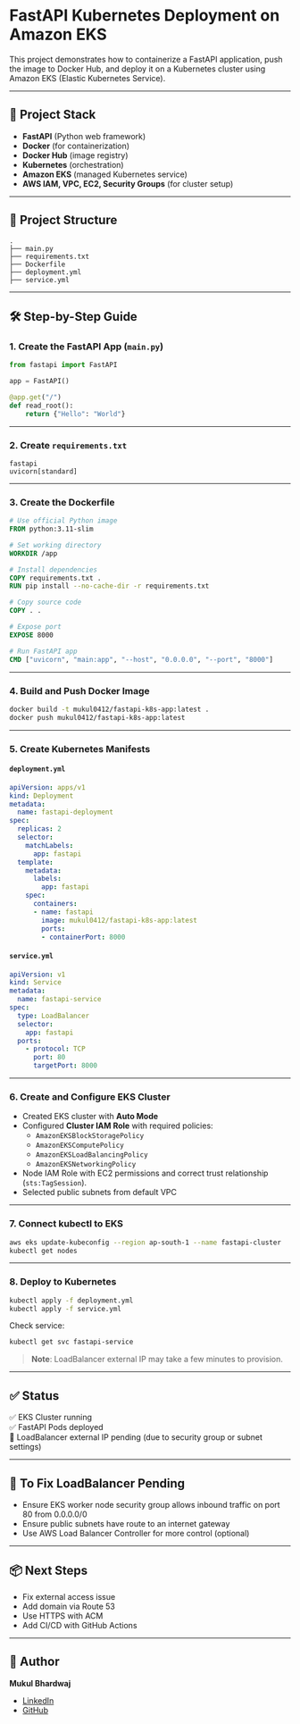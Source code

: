 
# FastAPI Kubernetes Deployment on Amazon EKS

This project demonstrates how to containerize a FastAPI application, push the image to Docker Hub, and deploy it on a Kubernetes cluster using Amazon EKS (Elastic Kubernetes Service).

---

## 🧠 Project Stack

- **FastAPI** (Python web framework)
- **Docker** (for containerization)
- **Docker Hub** (image registry)
- **Kubernetes** (orchestration)
- **Amazon EKS** (managed Kubernetes service)
- **AWS IAM, VPC, EC2, Security Groups** (for cluster setup)

---

## 🚀 Project Structure

```
.
├── main.py
├── requirements.txt
├── Dockerfile
├── deployment.yml
├── service.yml
```

---

## 🛠️ Step-by-Step Guide

### 1. Create the FastAPI App (`main.py`)

```python
from fastapi import FastAPI

app = FastAPI()

@app.get("/")
def read_root():
    return {"Hello": "World"}
```

---

### 2. Create `requirements.txt`

```
fastapi
uvicorn[standard]
```

---

### 3. Create the Dockerfile

```Dockerfile
# Use official Python image
FROM python:3.11-slim

# Set working directory
WORKDIR /app

# Install dependencies
COPY requirements.txt .
RUN pip install --no-cache-dir -r requirements.txt

# Copy source code
COPY . .

# Expose port
EXPOSE 8000

# Run FastAPI app
CMD ["uvicorn", "main:app", "--host", "0.0.0.0", "--port", "8000"]
```

---

### 4. Build and Push Docker Image

```bash
docker build -t mukul0412/fastapi-k8s-app:latest .
docker push mukul0412/fastapi-k8s-app:latest
```

---

### 5. Create Kubernetes Manifests

#### `deployment.yml`

```yaml
apiVersion: apps/v1
kind: Deployment
metadata:
  name: fastapi-deployment
spec:
  replicas: 2
  selector:
    matchLabels:
      app: fastapi
  template:
    metadata:
      labels:
        app: fastapi
    spec:
      containers:
      - name: fastapi
        image: mukul0412/fastapi-k8s-app:latest
        ports:
        - containerPort: 8000
```

#### `service.yml`

```yaml
apiVersion: v1
kind: Service
metadata:
  name: fastapi-service
spec:
  type: LoadBalancer
  selector:
    app: fastapi
  ports:
    - protocol: TCP
      port: 80
      targetPort: 8000
```

---

### 6. Create and Configure EKS Cluster

- Created EKS cluster with **Auto Mode**
- Configured **Cluster IAM Role** with required policies:
  - `AmazonEKSBlockStoragePolicy`
  - `AmazonEKSComputePolicy`
  - `AmazonEKSLoadBalancingPolicy`
  - `AmazonEKSNetworkingPolicy`
- Node IAM Role with EC2 permissions and correct trust relationship (`sts:TagSession`).
- Selected public subnets from default VPC

---

### 7. Connect kubectl to EKS

```bash
aws eks update-kubeconfig --region ap-south-1 --name fastapi-cluster
kubectl get nodes
```

---

### 8. Deploy to Kubernetes

```bash
kubectl apply -f deployment.yml
kubectl apply -f service.yml
```

Check service:

```bash
kubectl get svc fastapi-service
```

> **Note**: LoadBalancer external IP may take a few minutes to provision.

---

## ✅ Status

✅ EKS Cluster running  
✅ FastAPI Pods deployed  
🔄 LoadBalancer external IP pending (due to security group or subnet settings)

---

## 🔐 To Fix LoadBalancer Pending

- Ensure EKS worker node security group allows inbound traffic on port 80 from 0.0.0.0/0
- Ensure public subnets have route to an internet gateway
- Use AWS Load Balancer Controller for more control (optional)

---

## 📦 Next Steps

- Fix external access issue  
- Add domain via Route 53  
- Use HTTPS with ACM  
- Add CI/CD with GitHub Actions

---

## 👤 Author

**Mukul Bhardwaj**  
- [LinkedIn](https://www.linkedin.com/in/mukulbhardwaj0412)  
- [GitHub](https://github.com/MukulB0412)

